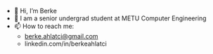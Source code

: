 - 👋 Hi, I’m Berke
- :school: I am a senior undergrad student at METU Computer Engineering
- 📫 How to reach me:
  - berke.ahlatci@gmail.com
  - linkedin.com/in/berkeahlatci


<!---
berke-a/berke-a is a ✨ special ✨ repository because its `README.md` (this file) appears on your GitHub profile.
You can click the Preview link to take a look at your changes.
--->
